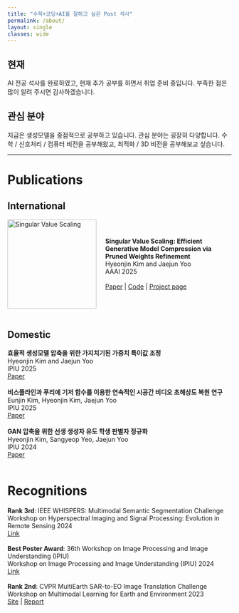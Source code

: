 ```yaml
---
title: "수학+코딩+AI를 잘하고 싶은 Post 석사"
permalink: /about/
layout: single
classes: wide
---
```



## 현재

AI 전공 석사를 완료하였고, 현재 추가 공부를 하면서 취업 준비 중입니다. 부족한 점은 많이 알려 주시면 감사하겠습니다.

## 관심 분야

지금은 생성모델을 중점적으로 공부하고 있습니다. 관심 분야는 굉장히 다양합니다. 수학 / 신호처리 / 컴퓨터 비전을 공부해왔고, 최적화 / 3D 비전을 공부해보고 싶습니다.

---

# Publications

## International

<div style="display: flex; align-items: center;">
  <img src="/assets/publications/AAAI25-SVS/homepage_teaser.gif" alt="Singular Value Scaling" style="width: 200px; margin-right: 20px;">

  <div>
    <b>Singular Value Scaling: Efficient Generative Model Compression via Pruned Weights Refinement</b><br>
    Hyeonjin Kim and Jaejun Yoo<br>
    AAAI 2025 <br><br>
    <a href="https://arxiv.org/abs/2412.17387">Paper</a> | <a href="https://github.com/hjinnkim/Singular-Value-Scaling">Code</a> | <a href="https://hjinnkim.github.io/SVS_site/">Project page</a>
  </div>
</div>
<br/>


## Domestic

<div style="display: flex; align-items: center;">

  <div>
    <b>효율적 생성모델 압축을 위한 가지치기된 가중치 특이값 조정</b><br>
    Hyeonjin Kim and Jaejun Yoo<br>
    IPIU 2025 <br>
    <a href="https://hjinnkim.github.io/pdfs/2025ipiu/IPIU2025_SVS_v3.pdf">Paper</a>
  </div>
</div>
<br/>

<div style="display: flex; align-items: center;">

  <div>
    <b>비스플라인과 푸리에 기저 함수를 이용한 연속적인 시공간 비디오
초해상도 복원 연구</b><br>
    Eunjin Kim, Hyeonjin Kim, Jaejun Yoo<br>
    IPIU 2025 <br>
    <a href="https://hjinnkim.github.io/pdfs/2025ipiu/IPIU2025_BFSTVSR.pdf">Paper</a>
  </div>
</div>

<br/>
<div style="display: flex; align-items: center;">

  <div>
    <b>GAN 압축을 위한 선생 생성자 유도 학생 판별자 정규화</b><br>
    Hyeonjin Kim, Sangyeop Yeo, Jaejun Yoo<br>
    IPIU 2024 <br>
    <a href="https://hjinnkim.github.io/pdfs/2024ipiu/IPIU2024_GAN_Compression_camera_ready.pdf">Paper</a>
  </div>
</div>
<br/>

# Recognitions

<div style="display: flex; align-items: center;">

  <div>
    <b>Rank 3rd</b>: IEEE WHISPERS: Multimodal Semantic Segmentation Challenge <br>
    Workshop on Hyperspectral Imaging and Signal Processing: Evolution in Remote Sensing 2024 <br>
    <a href="https://hjinnkim.github.io/pdfs/2024ieeewhispers/whispers2024_challenge_12162024_094032.pdf">Link</a>
  </div>
</div>
<br/>

<div style="display: flex; align-items: center;">

  <div>
    <b>Best Poster Award</b>: 36th Workshop on Image Processing and Image Understanding (IPIU)  <br>
    Workshop on Image Processing and Image Understanding (IPIU) 2024 <br>
    <a href="https://hjinnkim.github.io/pdfs/2024ipiu/IPIU_award.jpg">Link</a>
  </div>
</div>
<br/>

<div style="display: flex; align-items: center;">

  <div>
    <b>Rank 2nd</b>: CVPR MultiEarth SAR-to-EO Image Translation Challenge  <br>
    Workshop on Multimodal Learning for Earth and Environment 2023 <br>
    <a href="https://sites.google.com/view/rainforest-challenge/multiearth-2023#h.kknjbe5kh907">Site</a> | <a href="https://drive.google.com/file/d/1-CxshAtgo1KQx9n-vdCdSrcRr1uzqw6n/view">Report</a>
  </div>
</div>
<br/>
